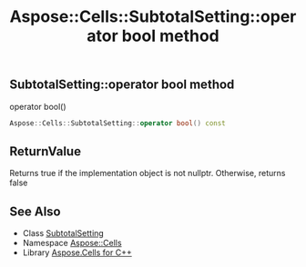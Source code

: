 ﻿---
title: Aspose::Cells::SubtotalSetting::operator bool method
linktitle: operator bool
second_title: Aspose.Cells for C++ API Reference
description: 'Aspose::Cells::SubtotalSetting::operator bool method. operator bool() in C++.'
type: docs
weight: 400
url: /cpp/aspose.cells/subtotalsetting/operator_bool/
---
## SubtotalSetting::operator bool method


operator bool()

```cpp
Aspose::Cells::SubtotalSetting::operator bool() const
```


## ReturnValue

Returns true if the implementation object is not nullptr. Otherwise, returns false

## See Also

* Class [SubtotalSetting](../)
* Namespace [Aspose::Cells](../../)
* Library [Aspose.Cells for C++](../../../)
